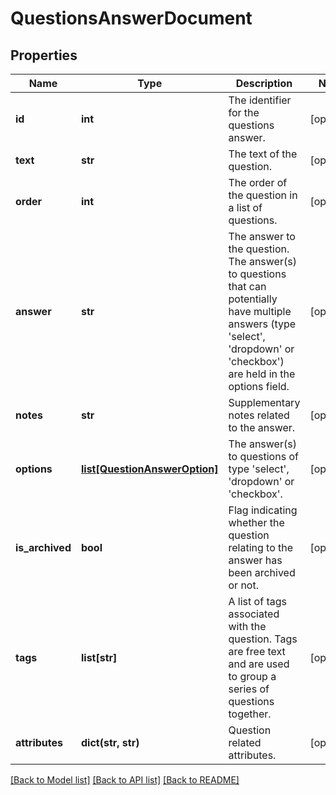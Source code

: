 # QuestionsAnswerDocument

## Properties
Name | Type | Description | Notes
------------ | ------------- | ------------- | -------------
**id** | **int** | The identifier for the questions answer. | [optional] 
**text** | **str** | The text of the question. | [optional] 
**order** | **int** | The order of the question in a list of questions. | [optional] 
**answer** | **str** | The answer to the question. The answer(s) to questions that can potentially have multiple answers (type &#x27;select&#x27;, &#x27;dropdown&#x27; or &#x27;checkbox&#x27;) are held in the options field. | [optional] 
**notes** | **str** | Supplementary notes related to the answer. | [optional] 
**options** | [**list[QuestionAnswerOption]**](QuestionAnswerOption.md) | The answer(s) to questions of type &#x27;select&#x27;, &#x27;dropdown&#x27; or &#x27;checkbox&#x27;. | [optional] 
**is_archived** | **bool** | Flag indicating whether the question relating to the answer has been archived or not. | [optional] 
**tags** | **list[str]** | A list of tags associated with the question. Tags are free text and are used to group a series of questions together. | [optional] 
**attributes** | **dict(str, str)** | Question related attributes. | [optional] 

[[Back to Model list]](../README.md#documentation-for-models) [[Back to API list]](../README.md#documentation-for-api-endpoints) [[Back to README]](../README.md)

